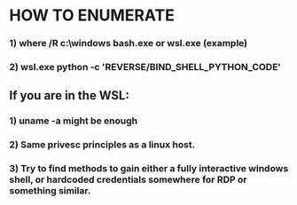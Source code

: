 # HOW TO ENUMERATE

### 1) where /R c:\windows bash.exe or wsl.exe (example)

### 2) wsl.exe python -c 'REVERSE/BIND_SHELL_PYTHON_CODE'

## If you are in the WSL:

### 1) uname -a might be enough 

### 2) Same privesc principles as a linux host.

### 3) Try to find methods to gain either a fully interactive windows shell, or hardcoded credentials somewhere for RDP or something similar.

